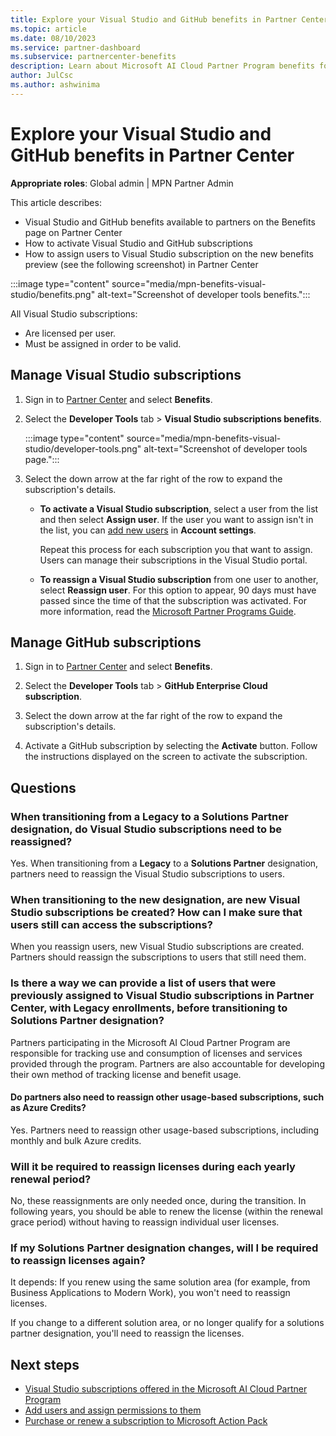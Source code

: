 ```yaml
---
title: Explore your Visual Studio and GitHub benefits in Partner Center
ms.topic: article
ms.date: 08/10/2023
ms.service: partner-dashboard
ms.subservice: partnercenter-benefits
description: Learn about Microsoft AI Cloud Partner Program benefits for Visual Studio Subscriptions
author: JulCsc
ms.author: ashwinima
---
```


# Explore your Visual Studio and GitHub benefits in Partner Center

**Appropriate roles**: Global admin | MPN Partner Admin

This article describes:

- Visual Studio and GitHub benefits available to partners on the Benefits page on Partner Center
- How to activate Visual Studio and GitHub subscriptions
- How to assign users to Visual Studio subscription on the new benefits preview (see the following screenshot) in Partner Center

:::image type="content" source="media/mpn-benefits-visual-studio/benefits.png" alt-text="Screenshot of developer tools benefits.":::

All Visual Studio subscriptions:

- Are licensed per user.
- Must be assigned in order to be valid.

## Manage Visual Studio subscriptions

1. Sign in to [Partner Center](https://partner.microsoft.com/dashboard/home) and select **Benefits**.

1. Select the **Developer Tools** tab > **Visual Studio subscriptions benefits**.

   :::image type="content" source="media/mpn-benefits-visual-studio/developer-tools.png" alt-text="Screenshot of developer tools page.":::

1. Select the down arrow at the far right of the row to expand the subscription's details.

   - **To activate a Visual Studio subscription**, select a user from the list and then select **Assign user**. If the user you want to assign isn't in the list, you can [add new users](create-user-accounts-and-set-permissions.md) in **Account settings**.
  
     Repeat this process for each subscription you that want to assign. Users can manage their subscriptions in the Visual Studio portal.

   - **To reassign a Visual Studio subscription** from one user to another, select **Reassign user**. For this option to appear, 90 days must have passed since the time of that the subscription was activated. For more information, read the [Microsoft Partner Programs Guide](https://aka.ms/partner-benefits-use-guide).

## Manage GitHub subscriptions

1. Sign in to [Partner Center](https://partner.microsoft.com/dashboard/home) and select **Benefits**.

1. Select the **Developer Tools** tab > **GitHub Enterprise Cloud subscription**.

1. Select the down arrow at the far right of the row to expand the subscription's details.

1. Activate a GitHub subscription by selecting the **Activate** button. Follow the instructions displayed on the screen to activate the subscription.

## Questions

### When transitioning from a Legacy to a Solutions Partner designation, do Visual Studio subscriptions need to be reassigned?

Yes. When transitioning from a **Legacy** to a **Solutions Partner** designation, partners need to reassign the Visual Studio subscriptions to users.

### When transitioning to the new designation, are new Visual Studio subscriptions be created? How can I make sure that users still can access the subscriptions?

When you reassign users, new Visual Studio subscriptions are created. Partners should reassign the subscriptions to users that still need them.

### Is there a way we can provide a list of users that were previously assigned to Visual Studio subscriptions in Partner Center, with Legacy enrollments, before transitioning to Solutions Partner designation?

Partners participating in the Microsoft AI Cloud Partner Program are responsible for tracking use and consumption of licenses and services provided through the program. Partners are also accountable for developing their own method of tracking license and benefit usage.

#### Do partners also need to reassign other usage-based subscriptions, such as Azure Credits?

Yes. Partners need to reassign other usage-based subscriptions, including monthly and bulk Azure credits.

### Will it be required to reassign licenses during each yearly renewal period?

No, these reassignments are only needed once, during the transition. In following years, you should be able to renew the license (within the renewal grace period) without having to reassign individual user licenses.

### If my Solutions Partner designation changes, will I be required to reassign licenses again?

It depends: If you renew using the same solution area (for example, from Business Applications to Modern Work), you won't need to reassign licenses.

If you change to a different solution area, or no longer qualify for a solutions partner designation, you'll need to reassign the licenses.

## Next steps

- [Visual Studio subscriptions offered in the Microsoft AI Cloud Partner Program](/visualstudio/subscriptions/program-mpn)
- [Add users and assign permissions to them](create-user-accounts-and-set-permissions.md)
- [Purchase or renew a subscription to Microsoft Action Pack](mpn-get-action-pack.md)
